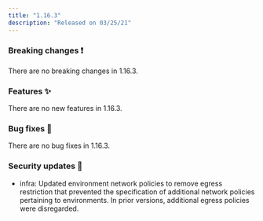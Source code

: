 ```yaml
---
title: "1.16.3"
description: "Released on 03/25/21"
---
```


### Breaking changes ❗

There are no breaking changes in 1.16.3.

### Features ✨

There are no new features in 1.16.3.

### Bug fixes 🐛

There are no bug fixes in 1.16.3.

### Security updates 🔐

- infra: Updated environment network policies to remove egress restriction that
  prevented the specification of additional network policies pertaining to
  environments. In prior versions, additional egress policies were disregarded.
